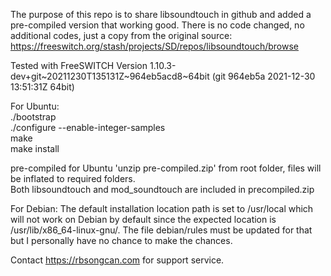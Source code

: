 The purpose of this repo is to share libsoundtouch in github and added a pre-compiled version that working good.
There is no code changed, no additional codes, just a copy from the original source:  
https://freeswitch.org/stash/projects/SD/repos/libsoundtouch/browse  

Tested with FreeSWITCH Version 1.10.3-dev+git~20211230T135131Z~964eb5acd8~64bit (git 964eb5a 2021-12-30 13:51:31Z 64bit)
  
For Ubuntu:  
./bootstrap  
./configure --enable-integer-samples  
make  
make install  

pre-compiled for Ubuntu
'unzip pre-compiled.zip' from root folder, files will be inflated to required folders.  
Both libsoundtouch and mod_soundtouch are included in precompiled.zip  

For Debian:
The default installation location path is set to /usr/local which will not work on Debian by default since the expected location is /usr/lib/x86_64-linux-gnu/. The file debian/rules must be updated for that but I personally have no chance to make the chances.

Contact https://rbsongcan.com for support service.
